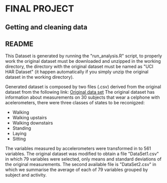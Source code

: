 # FINAL PROJECT
## Getting and cleaning data
## README
This Dataset is generated by running the "run_analysis.R" script, to properly work the original dataset must be downloaded and unzipped in the working directory, the directory with the original dataset must be named as "UCI HAR Dataset" (it happen automatically if you simply unzip the original dataset in the working directory).

Generated dataset is composed by two files (.csv) derived from the original dataset from the following link: [Original data set](https://d396qusza40orc.cloudfront.net/getdata%2Fprojectfiles%2FUCI%20HAR%20Dataset.zip) 
The original dataset has information about measurements on 30 subjects that wear a celphone with acelerometers, there were three classes of states to be reconigzed:
- Walking
- Walking upstairs
- Walking downstairs
- Standing
- Laying
- Sitting

The variables measured by accelerometers were transformed in to 561 variables.
The original dataset was modified to obtain a file "DataSet1.csv" in which 79 variables were selected, only means and standard deviations of the original measurements.
The second available file is "DataSet2.csv" in which we summarise the average of each of 79 variables grouped by subject and activity.
